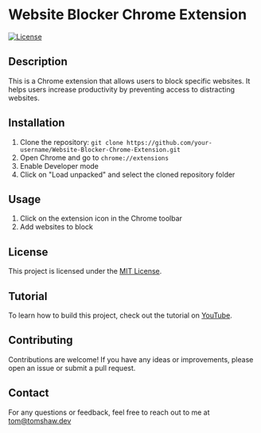 # Website Blocker Chrome Extension

[![License](https://img.shields.io/badge/license-MIT-blue.svg)](https://opensource.org/licenses/MIT)

## Description
This is a Chrome extension that allows users to block specific websites. It helps users increase productivity by preventing access to distracting websites.

## Installation
1. Clone the repository: `git clone https://github.com/your-username/Website-Blocker-Chrome-Extension.git`
2. Open Chrome and go to `chrome://extensions`
3. Enable Developer mode
4. Click on "Load unpacked" and select the cloned repository folder

## Usage
1. Click on the extension icon in the Chrome toolbar
2. Add websites to block

## License
This project is licensed under the [MIT License](https://opensource.org/licenses/MIT).

## Tutorial
To learn how to build this project, check out the tutorial on [YouTube](https://youtu.be/wZcU07zfMSk).

## Contributing
Contributions are welcome! If you have any ideas or improvements, please open an issue or submit a pull request.

## Contact
For any questions or feedback, feel free to reach out to me at tom@tomshaw.dev
